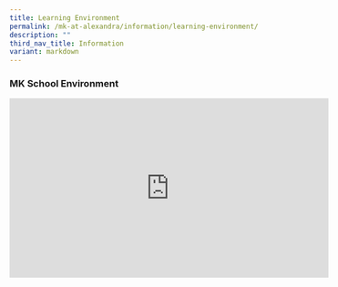 ```yaml
---
title: Learning Environment
permalink: /mk-at-alexandra/information/learning-environment/
description: ""
third_nav_title: Information
variant: markdown
---
```

### MK School Environment

<iframe allowfullscreen="" allow="accelerometer; autoplay; clipboard-write; encrypted-media; gyroscope; picture-in-picture; web-share" frameborder="0" title="YouTube video player" src="https://www.youtube.com/embed/1HMvezhdGvA?si=J5CpHPLIgDNAQBlK" height="315" width="560"></iframe>